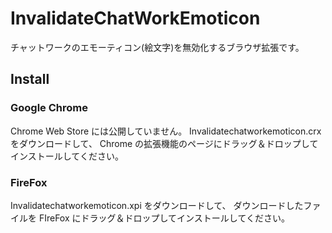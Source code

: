 # InvalidateChatWorkEmoticon
チャットワークのエモーティコン(絵文字)を無効化するブラウザ拡張です。

## Install

### Google Chrome
Chrome Web Store には公開していません。
  Invalidatechatworkemoticon.crx をダウンロードして、 
  Chrome の拡張機能のページにドラッグ＆ドロップしてインストールしてください。

### FireFox
Invalidatechatworkemoticon.xpi をダウンロードして、
  ダウンロードしたファイルを FIreFox にドラッグ＆ドロップしてインストールしてください。

